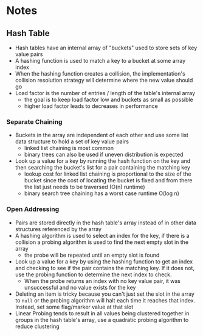 # Notes

## Hash Table
- Hash tables have an internal array of "buckets" used to store sets of key value pairs
- A hashing function is used to match a key to a bucket at some array index
- When the hashing function creates a collision, the implementation's collision resolution strategy will determine where the new value should go
- Load factor is the number of entries / length of the table's internal array
  * the goal is to keep load factor low and buckets as small as possible
  * higher load factor leads to decreases in performance


### Separate Chaining
- Buckets in the array are independent of each other and use some list data structure to hold a set of key value pairs
  * linked list chaining is most common
  * binary trees can also be used if uneven distribution is expected
- Look up a value for a key by running the hash function on the key and then searching the bucket's list for a pair containing the matching key
  * lookup cost for linked list chaining is proportional to the size of the bucket since the cost of locating the bucket is fixed and from there the list just needs to be traversed (O(n) runtime)
  * binary search tree chaining has a worst case runtime O(log n)


### Open Addressing
- Pairs are stored directly in the hash table's array instead of in other data structures referenced by the array
- A hashing algorithm is used to select an index for the key, if there is a collision a probing algorithm is used to find the next empty slot in the array
  * the probe will be repeated until an empty slot is found
- Look up a value for a key by using the hashing function to get an index and checking to see if the pair contains the matching key. If it does not, use the probing function to determine the next index to check.
  * When the probe returns an index with no key value pair, it was unsuccessful and no value exists for the key
- Deleting an item is tricky because you can't just set the slot in the array to `null` or the probing algorithm will halt each time it reaches that index. Instead, set some flag/marker value at that slot
- Linear Probing tends to result in all values being clustered together in groups in the hash table's array, use a quadratic probing algorithm to reduce clustering
